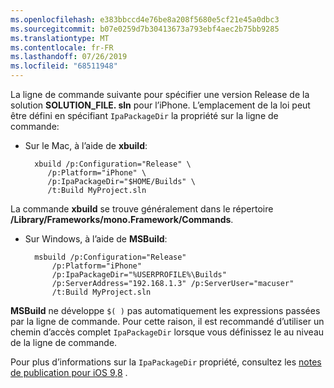 ```yaml
---
ms.openlocfilehash: e383bbccd4e76be8a208f5680e5cf21e45a0dbc3
ms.sourcegitcommit: b07e0259d7b30413673a793ebf4aec2b75bb9285
ms.translationtype: MT
ms.contentlocale: fr-FR
ms.lasthandoff: 07/26/2019
ms.locfileid: "68511948"
---
```


La ligne de commande suivante pour spécifier une version Release de la solution **SOLUTION_FILE. sln** pour l’iPhone. L’emplacement de la loi peut être défini en spécifiant `IpaPackageDir` la propriété sur la ligne de commande:

- Sur le Mac, à l’aide de **xbuild**:

        xbuild /p:Configuration="Release" \ 
           /p:Platform="iPhone" \ 
           /p:IpaPackageDir="$HOME/Builds" \
           /t:Build MyProject.sln

La commande **xbuild** se trouve généralement dans le répertoire **/Library/Frameworks/mono.Framework/Commands**.

- Sur Windows, à l’aide de **MSBuild**:

        msbuild /p:Configuration="Release" 
            /p:Platform="iPhone" 
            /p:IpaPackageDir="%USERPROFILE%\Builds" 
            /p:ServerAddress="192.168.1.3" /p:ServerUser="macuser"  
            /t:Build MyProject.sln


**MSBuild** ne développe `$( )` pas automatiquement les expressions passées par la ligne de commande. Pour cette raison, il est recommandé d’utiliser un chemin d’accès complet `IpaPackageDir` lorsque vous définissez le au niveau de la ligne de commande.

Pour plus d’informations sur la `IpaPackageDir` propriété, consultez les [notes de publication pour iOS 9,8](https://github.com/xamarin/release-notes-archive/blob/master/release-notes/ios/xamarin.ios_9/xamarin.ios_9.8.md#new-msbuild-property-ipapackagedir-to-customize-ipa-output-location) .
